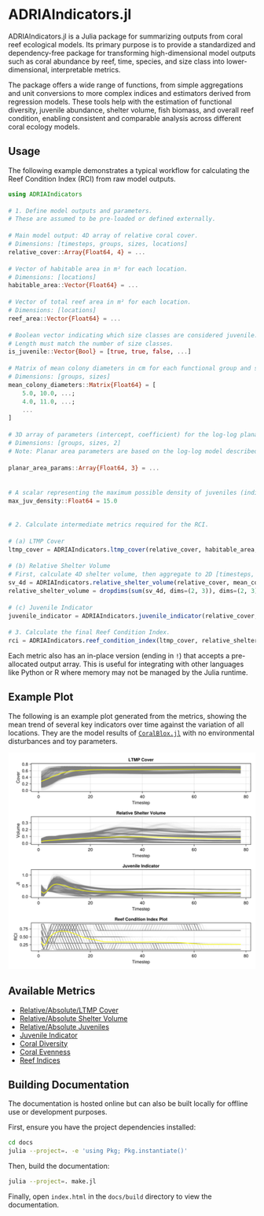 # ADRIAIndicators.jl

ADRIAIndicators.jl is a Julia package for summarizing outputs from coral reef ecological
models. Its primary purpose is to provide a standardized and dependency-free package for
transforming high-dimensional model outputs such as coral abundance by reef, time,
species, and size class into lower-dimensional, interpretable metrics.

The package offers a wide range of functions, from simple aggregations and unit
conversions to more complex indices and estimators derived from regression models.
These tools help with the estimation of functional diversity, juvenile abundance,
shelter volume, fish biomass, and overall reef condition, enabling consistent and
comparable analysis across different coral ecology models.


## Usage

The following example demonstrates a typical workflow for calculating the Reef Condition Index (RCI) from raw model outputs.

```julia
using ADRIAIndicators

# 1. Define model outputs and parameters.
# These are assumed to be pre-loaded or defined externally.

# Main model output: 4D array of relative coral cover.
# Dimensions: [timesteps, groups, sizes, locations]
relative_cover::Array{Float64, 4} = ...

# Vector of habitable area in m² for each location.
# Dimensions: [locations]
habitable_area::Vector{Float64} = ...

# Vector of total reef area in m² for each location.
# Dimensions: [locations]
reef_area::Vector{Float64} = ...

# Boolean vector indicating which size classes are considered juvenile.
# Length must match the number of size classes.
is_juvenile::Vector{Bool} = [true, true, false, ...]

# Matrix of mean colony diameters in cm for each functional group and size class.
# Dimensions: [groups, sizes]
mean_colony_diameters::Matrix{Float64} = [
    5.0, 10.0, ...;
    4.0, 11.0, ...;
    ...
]

# 3D array of parameters (intercept, coefficient) for the log-log planar area model.
# Dimensions: [groups, sizes, 2]
# Note: Planar area parameters are based on the log-log model described in [Urbina-Barreto et al. 2021].

planar_area_params::Array{Float64, 3} = ...


# A scalar representing the maximum possible density of juveniles (individuals/m²).
max_juv_density::Float64 = 15.0
```

```julia

# 2. Calculate intermediate metrics required for the RCI.

# (a) LTMP Cover
ltmp_cover = ADRIAIndicators.ltmp_cover(relative_cover, habitable_area, reef_area)

# (b) Relative Shelter Volume
# First, calculate 4D shelter volume, then aggregate to 2D [timesteps, locations].
sv_4d = ADRIAIndicators.relative_shelter_volume(relative_cover, mean_colony_diameters, planar_area_params, habitable_area)
relative_shelter_volume = dropdims(sum(sv_4d, dims=(2, 3)), dims=(2, 3))

# (c) Juvenile Indicator
juvenile_indicator = ADRIAIndicators.juvenile_indicator(relative_cover, is_juvenile, habitable_area, mean_colony_diameters ./ 100, max_juv_density)

# 3. Calculate the final Reef Condition Index.
rci = ADRIAIndicators.reef_condition_index(ltmp_cover, relative_shelter_volume, juvenile_indicator)
```

Each metric also has an in-place version (ending in `!`) that accepts a pre-allocated output array. This is useful for integrating with other languages like Python or R where memory may not be managed by the Julia runtime.

## Example Plot

The following is an example plot generated from the metrics, showing the mean trend of several key indicators over time against the variation of all locations. They are the model results of [`CoralBlox.jl`](https://github.com/open-AIMS/CoralBlox.jl) with no environmental disturbances and toy parameters.

![Example RCI Plots](assets/rci_plots_makie.png)

## Available Metrics

- [Relative/Absolute/LTMP Cover](@ref "Cover Metrics")
- [Relative/Absolute Shelter Volume](@ref "Metrics")
- [Relative/Absolute Juveniles](@ref "Juvenile Metrics")
- [Juvenile Indicator](@ref "Juvenile Metrics")
- [Coral Diversity](@ref "Metrics")
- [Coral Evenness](@ref "Metrics")
- [Reef Indices](@ref "Reef Indices")

## Building Documentation

The documentation is hosted online but can also be built locally for offline use or development purposes.

First, ensure you have the project dependencies installed:
```bash
cd docs
julia --project=. -e 'using Pkg; Pkg.instantiate()'
```

Then, build the documentation:
```bash
julia --project=. make.jl
```

Finally, open `index.html` in the `docs/build` directory to view the documentation.
